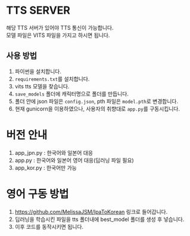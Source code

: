 # TTS SERVER

해당 TTS 서버가 있어야 TTS 통신이 가능합니다.  
모델 파일은 VITS 파일을 가지고 하시면 됩니다.

## 사용 방법
1. 파이썬을 설치합니다.
2. `requirements.txt`를 설치합니다.
3. vits tts 모델을 찾습니다.
4. `save_models` 폴더에 캐릭터명으로 폴더를 만듭니다.
5. 폴더 안에 json 파일은 `config.json`, pth 파일은 `model.pth`로 변경합니다.
6. 현재 gunicorn을 이용하였으나, 사용자의 취향대로 `app.py`를 구동시킵니다.

# 버전 안내
1. app_jpn.py : 한국어와 일본어 대응
2. app.py : 한국어와 일본어 영어 대응(딥러닝 파일 필요)
3. app_kor.py : 한국어만 가능

# 영어 구동 방법
1. https://github.com/MelissaJSM/IpaToKorean 링크로 들어갑니다.
2. 딥러닝을 학습시킨 파일을 tts 폴더내에 best_model 폴더를 생성 후 넣습니다.
3. 이후 코드를 동작시키면 됩니다.
